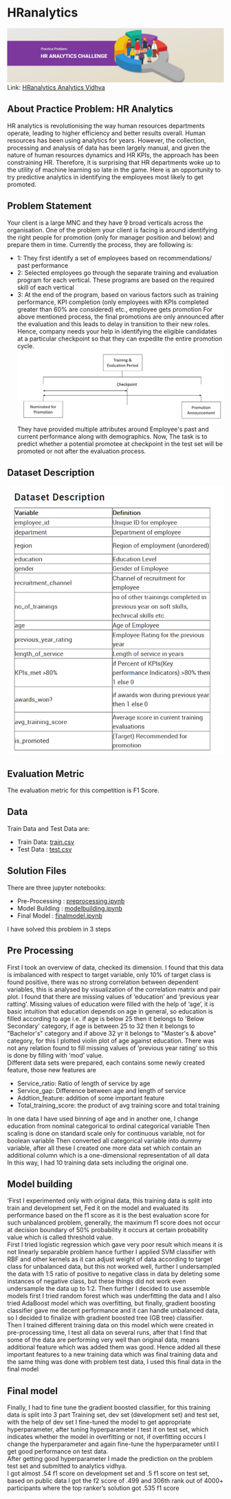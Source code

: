 # HRanalytics
![HRanalytics](1.jpg)
Link: [HRanalytics Analytics Vidhya](https://datahack.analyticsvidhya.com/contest/wns-analytics-hackathon-2018-1/)
## About Practice Problem: HR Analytics
HR analytics is revolutionising the way human resources departments operate, leading to higher efficiency and better results overall. Human resources has been using analytics for years. However, the collection, processing and analysis of data has been largely manual, and given the nature of human resources dynamics and HR KPIs, the approach has been constraining HR. Therefore, it is surprising that HR departments woke up to the utility of machine learning so late in the game. Here is an opportunity to try predictive analytics in identifying the employees most likely to get promoted.
## Problem Statement
Your client is a large MNC and they have 9 broad verticals across the organisation. One of the problem your client is facing is around identifying the right people for promotion (only for manager position and below) and prepare them in time. Currently the process, they are following is:
* 1: They first identify a set of employees based on recommendations/ past performance
* 2: Selected employees go through the separate training and evaluation program for each vertical. These programs are based on the required skill of each vertical
* 3: At the end of the program, based on various factors such as training performance, KPI completion (only employees with KPIs completed greater than 60% are considered) etc., employee gets promotion
For above mentioned process, the final promotions are only announced after the evaluation and this leads to delay in transition to their new roles. Hence, company needs your help in identifying the eligible candidates at a particular checkpoint so that they can expedite the entire promotion cycle.  
![cycle](2.png)
They have provided multiple attributes around Employee's past and current performance along with demographics. Now, The task is to predict whether a potential promotee at checkpoint in the test set will be promoted or not after the evaluation process.
## Dataset Description
![dataset](3.png)
## Evaluation Metric
The evaluation metric for this competition is F1 Score.
## Data
Train Data and Test Data are:
* Train Data: [train.csv](https://github.com/senkmp/HRanalytics/blob/master/train.csv)
* Test Data : [test.csv](https://github.com/senkmp/HRanalytics/blob/master/test.csv)
## Solution Files
There are three jupyter notebooks:
* Pre-Processing : [preprocessing.ipynb](https://github.com/senkmp/HRanalytics/blob/master/preprocessing.ipynb)
* Model Building : [modelbuilding.ipynb](https://github.com/senkmp/HRanalytics/blob/master/modelbuilding.ipynb)
* Final Model    : [finalmodel.ipynb](https://github.com/senkmp/HRanalytics/blob/master/finalmodel.ipynb)

I have solved this problem in 3 steps
## Pre Processing

First I took an overview of data, checked its dimension. I found that this data is imbalanced with respect to target variable, only 10% of target class is found positive, there was no strong correlation between dependent variables, this is analysed by visualization of the correlation matrix and pair plot. I found that there are missing values of ‘education’ and ‘previous year ratting’. Missing values of education were filled with the help of ‘age’, it is basic intuition that education depends on age in general, so  education is filled according to age i.e. if age is below 25 then it belongs to 'Below Secondary' category, if age is between 25 to 32 then it belongs to "Bachelor's" category and if above 32 yr  it belongs to "Master's & above" category, for this I plotted violin plot of age against education. There was not any relation found to fill missing values of ‘previous year rating’ so this is done by filling with ‘mod’ value. <br /> 
                                    Different data sets were prepared, each contains some newly created feature, those new features are
* Service_ratio: Ratio of length of service by age
* Service_gap: Difference between age and length of service
* Addtion_feature: addition of some important feature
* Total_training_score: the product of avg training score and total training

In one data I have used binning of age and in another one, I change education from nominal categorical to ordinal categorical variable
Then scaling is done on standard scale only for continuous variable, not for boolean variable
Then converted all categorical variable into dummy variable, after all these I created one more data set which contain an additional column which is a one-dimensional representation of all data  <br /> 
In this way, I had 10 training data sets including the original one.
## Model building

‘First I experimented only with original data, this training data is split into train and development set,
Fed it on the model and evaluated its performance based on the f1 score as it is the best evaluation score for such unbalanced problem, generally, the maximum f1 score does not occur at decision boundary of 50% probability it occurs at certain probability value which is called threshold value.<br />
                                              First I tried logistic regression which gave very poor result which means it is not linearly separable problem hance further I applied SVM classifier with RBF and other kernels as it can adjust weight of data according to target class for unbalanced data, but this not worked well, further I undersampled the data with 1:5 ratio of positive to negative class in data by deleting some instances of negative class, but these things did not work even undersample the data up to 1:2. Then further I decided to use assemble models first I tried random forest which was underfitting the data and I also tried AdaBoost model which was overfitting, but finally, gradient boosting classifier gave me decent performance and it can handle unbalanced data, so I decided to finalize with gradient boosted tree (GB tree) classifier.<br />
Then I trained different training data on this model which were created in pre-processing time, I test all data on several runs, after that I find that some of the data are performing very well than original data, means additional feature which was added them was good. Hence added all these important features to a new training data which was final training data and the same thing was done with problem test data, I used this final data in the final model

## Final model
Finally, I had to fine tune the gradient boosted classifier, for this training data is split into 3 part
Training set, dev set (development set) and test set, with the help of dev set I fine-tuned the model to get appropriate hyperparameter, after tuning hyperparameter I test it on test set, which indicates whether the model in overfitting or not, if overfitting occurs I change the hyperparameter and again fine-tune the hyperparameter until I get good performance on test data.<br />
After getting good hyperparameter I made the prediction on the problem test set and submitted to analytics vidhya.<br />
                                       I got almost .54 f1 score on development set and .5 f1 score on test set, based on public data I got the f2 score of .499 and 306th rank out of 4000+ participants where the top ranker’s solution got .535 f1 score






